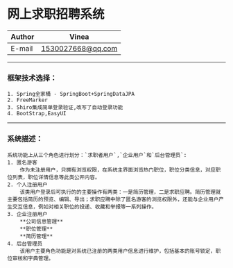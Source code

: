 网上求职招聘系统
==============
|Author|Vinea|
|---|---
|E-mail|1530027668@qq.com

****

### 框架技术选择：
	1. Spring全家桶 - SpringBoot+SpringDataJPA
	2. FreeMarker
	3. Shiro集成简单登录验证,改写了自动登录功能
	4. BootStrap,EasyUI
		
----

### 系统描述：
	系统功能上从三个角色进行划分：`求职者用户`,`企业用户`和`后台管理员`:
	1. 匿名游客
		作为未注册用户，只拥有浏览权限，在系统主界面浏览热门职位，职位分类信息，对应职位列表，职位详情信息等此类公开内容。
	2. 个人注册用户
		该类用户登录后可执行的的主要操作有两类：一是简历管理，二是求职应聘。简历管理就主要包括简历的预览、编辑、导出；求职应聘中除了匿名游客的浏览权限外，还能与企业用户产生交互信息，例如对相关职位的投递、收藏和举报等一系列操作。
	3. 企业注册用户
		**公司信息管理**
		**职位管理**
		**简历管理**
	4. 后台管理员
		该用户主要角色功能是对系统已注册的两类用户信息进行维护，包括基本的账号锁定，职位审核和字典管理。
